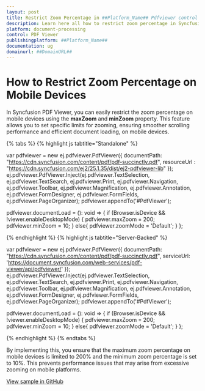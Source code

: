 ```yaml
---
layout: post
title: Restrict Zoom Percentage in ##Platform_Name## Pdfviewer control | Syncfusion
description: Learn here all how to restrict zoom percentage in Syncfusion ##Platform_Name## Pdfviewer control of Syncfusion Essential JS 2 and more.
platform: document-processing
control: PDF Viewer
publishingplatform: ##Platform_Name##
documentation: ug
domainurl: ##DomainURL##
---
```


# How to Restrict Zoom Percentage on Mobile Devices

In Syncfusion PDF Viewer, you can easily restrict the zoom percentage on mobile devices using the **maxZoom** and **minZoom** property. This feature allows you to set specific limits for zooming, ensuring smoother scrolling performance and efficient document loading, on mobile devices.

{% tabs %}
{% highlight js tabtitle="Standalone" %}

var pdfviewer = new ej.pdfviewer.PdfViewer({
                    documentPath: "https://cdn.syncfusion.com/content/pdf/pdf-succinctly.pdf",
                    resourceUrl : "https://cdn.syncfusion.com/ej2/25.1.35/dist/ej2-pdfviewer-lib"
                });
ej.pdfviewer.PdfViewer.Inject(ej.pdfviewer.TextSelection, ej.pdfviewer.TextSearch, ej.pdfviewer.Print, ej.pdfviewer.Navigation, ej.pdfviewer.Toolbar,
                              ej.pdfviewer.Magnification, ej.pdfviewer.Annotation, ej.pdfviewer.FormDesigner, ej.pdfviewer.FormFields, ej.pdfviewer.PageOrganizer);
pdfviewer.appendTo('#PdfViewer');

pdfviewer.documentLoad = (): void => {
    if (Browser.isDevice && !viewer.enableDesktopMode) {
        pdfviewer.maxZoom = 200;
        pdfviewer.minZoom = 10;
    }
    else{
        pdfviewer.zoomMode = 'Default';
    }
};

{% endhighlight %}
{% highlight js tabtitle="Server-Backed" %}

var pdfviewer = new ej.pdfviewer.PdfViewer({
                    documentPath: "https://cdn.syncfusion.com/content/pdf/pdf-succinctly.pdf",
                    serviceUrl: 'https://document.syncfusion.com/web-services/pdf-viewer/api/pdfviewer/'
                });
ej.pdfviewer.PdfViewer.Inject(ej.pdfviewer.TextSelection, ej.pdfviewer.TextSearch, ej.pdfviewer.Print, ej.pdfviewer.Navigation, ej.pdfviewer.Toolbar,
                              ej.pdfviewer.Magnification, ej.pdfviewer.Annotation, ej.pdfviewer.FormDesigner, ej.pdfviewer.FormFields, ej.pdfviewer.PageOrganizer);
pdfviewer.appendTo('#PdfViewer');

pdfviewer.documentLoad = (): void => {
    if (Browser.isDevice && !viewer.enableDesktopMode) {
        pdfviewer.maxZoom = 200;
        pdfviewer.minZoom = 10;
    }
    else{
        pdfviewer.zoomMode = 'Default';
    }
};

{% endhighlight %}
{% endtabs %}

By implementing this, you ensure that the maximum zoom percentage on mobile devices is limited to 200% and the minimum zoom percentage is set to 10%. This prevents performance issues that may arise from excessive zooming on mobile platforms.

[View sample in GitHub](https://github.com/SyncfusionExamples/javascript-pdf-viewer-examples/tree/master/How%20to/Restrict%20Zoom%20Percentage%20on%20Mobile%20Devices)